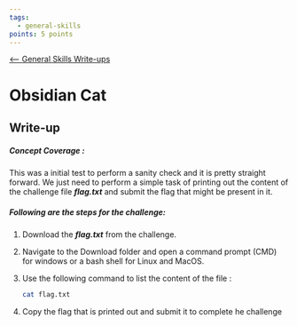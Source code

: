 ```yaml
---
tags:
  - general-skills
points: 5 points
---
```


[<-- General Skills Write-ups](../writeup-list.md)

# Obsidian Cat
## Write-up

##### Concept Coverage :
This was a initial test to perform a sanity check and it is pretty straight forward. We just need to perform a simple task of printing out the content of the challenge file ***flag.txt*** and submit the flag that might be present in it. 

##### Following are the steps for the challenge: 
1. Download the ***flag.txt*** from the challenge.

2. Navigate to the Download folder and open a command prompt (CMD) for windows or a bash shell for Linux and MacOS.

3. Use the following command to list the content of the file : 

    ```bash
    cat flag.txt
    ```
4. Copy the flag that is printed out and submit it to complete he challenge

